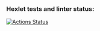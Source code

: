 ### Hexlet tests and linter status:
[![Actions Status](https://github.com/Olga877/python-project-49/actions/workflows/hexlet-check.yml/badge.svg)](https://github.com/Olga877/python-project-49/actions)
